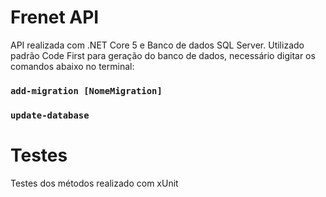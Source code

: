 # Frenet API
API realizada com .NET Core 5 e Banco de dados SQL Server.
Utilizado padrão Code First para geração do banco de dados, necessário digitar os comandos abaixo no terminal:

### `add-migration [NomeMigration]`
### `update-database`

# Testes
Testes dos métodos realizado com xUnit